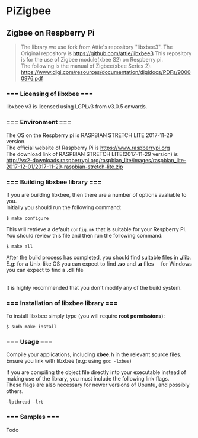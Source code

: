 # PiZigbee
## Zigbee on Respberry Pi

> The library we use fork from Attie's repository "libxbee3". 
> The Original repository is https://github.com/attie/libxbee3
> This repository is for the use of Zigbee module(xbee S2) on Respberry pi.<br />The following is the manual of Zigbee(xbee Series 2):
https://www.digi.com/resources/documentation/digidocs/PDFs/90000976.pdf


### === Licensing of libxbee ===
libxbee v3 is licensed using LGPLv3 from v3.0.5 onwards.<br />


### === Environment ===
The OS on the Respberry pi is RASPBIAN STRETCH LITE 2017-11-29 version.<br />
The official website of Raspberry Pi is https://www.raspberrypi.org<br />
The download link of RASPBIAN STRETCH LITE(2017-11-29 version) is <br />http://vx2-downloads.raspberrypi.org/raspbian_lite/images/raspbian_lite-2017-12-01/2017-11-29-raspbian-stretch-lite.zip


### === Building libxbee library ===
If you are building libxbee, then there are a number of options avaliable to you.<br />
Initially you should run the following command:
<pre><code>$ make configure</code></pre>
	
This will retrieve a default `config.mk` that is suitable for your Respberry Pi.<br />You
should review this file and then run the following command:
<pre><code>$ make all</code></pre>

	
After the build process has completed, you should find suitable files in **./lib**.<br />
E.g: for a Unix-like OS you can expect to find **.so** and **.a** files
     for Windows you can expect to find a **.dll** file<br /><br />

It is highly recommended that you don't modify any of the build system.


### === Installation of libxbee library ===
To install libxbee simply type (you will require **root permissions**):
<pre><code>$ sudo make install</code></pre>


### === Usage ===
Compile your applications, including **xbee.h** in the relevant source files.<br />
Ensure you link with libxbee (e.g: using `gcc -lxbee`)

If you are compiling the object file directly into your executable instead
of making use of the library, you must include the following link flags.<br />These
flags are also necessary for newer versions of Ubuntu, and possibly others.
<pre><code>-lpthread -lrt</code></pre>


### === Samples ===
Todo
